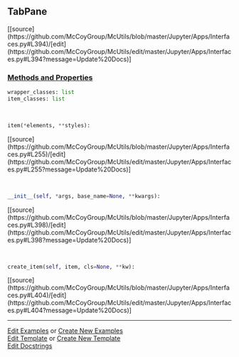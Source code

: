 ## <a id="McUtils.Jupyter.Apps.Interfaces.TabPane">TabPane</a> 
<div class="docs-source-link" markdown="1">
[[source](https://github.com/McCoyGroup/McUtils/blob/master/Jupyter/Apps/Interfaces.py#L394)/[edit](https://github.com/McCoyGroup/McUtils/edit/master/Jupyter/Apps/Interfaces.py#L394?message=Update%20Docs)]
</div>



<div class="collapsible-section">
 <div class="collapsible-section collapsible-section-header" markdown="1">
 
### <a class="collapse-link" data-toggle="collapse" href="#methods">Methods and Properties</a> <a class="float-right" data-toggle="collapse" href="#methods"><i class="fa fa-chevron-down"></i></a>

 </div>
 <div class="collapsible-section collapsible-section-body collapse" id="methods" markdown="1">

```python
wrapper_classes: list
item_classes: list
```
<a id="McUtils.Jupyter.JHTML.JHTML.JHTML.Div" class="docs-object-method">&nbsp;</a> 
```python
item(*elements, **styles): 
```
<div class="docs-source-link" markdown="1">
[[source](https://github.com/McCoyGroup/McUtils/blob/master/Jupyter/Apps/Interfaces.py#L255)/[edit](https://github.com/McCoyGroup/McUtils/edit/master/Jupyter/Apps/Interfaces.py#L255?message=Update%20Docs)]
</div>

<a id="McUtils.Jupyter.Apps.Interfaces.TabPane.__init__" class="docs-object-method">&nbsp;</a> 
```python
__init__(self, *args, base_name=None, **kwargs): 
```
<div class="docs-source-link" markdown="1">
[[source](https://github.com/McCoyGroup/McUtils/blob/master/Jupyter/Apps/Interfaces.py#L398)/[edit](https://github.com/McCoyGroup/McUtils/edit/master/Jupyter/Apps/Interfaces.py#L398?message=Update%20Docs)]
</div>

<a id="McUtils.Jupyter.Apps.Interfaces.TabPane.create_item" class="docs-object-method">&nbsp;</a> 
```python
create_item(self, item, cls=None, **kw): 
```
<div class="docs-source-link" markdown="1">
[[source](https://github.com/McCoyGroup/McUtils/blob/master/Jupyter/Apps/Interfaces.py#L404)/[edit](https://github.com/McCoyGroup/McUtils/edit/master/Jupyter/Apps/Interfaces.py#L404?message=Update%20Docs)]
</div>

 </div>
</div>




___

[Edit Examples](https://github.com/McCoyGroup/McUtils/edit/gh-pages/ci/examples/McUtils/Jupyter/Apps/Interfaces/TabPane.md) or 
[Create New Examples](https://github.com/McCoyGroup/McUtils/new/gh-pages/?filename=ci/examples/McUtils/Jupyter/Apps/Interfaces/TabPane.md) <br/>
[Edit Template](https://github.com/McCoyGroup/McUtils/edit/gh-pages/ci/docs/McUtils/Jupyter/Apps/Interfaces/TabPane.md) or 
[Create New Template](https://github.com/McCoyGroup/McUtils/new/gh-pages/?filename=ci/docs/templates/McUtils/Jupyter/Apps/Interfaces/TabPane.md) <br/>
[Edit Docstrings](https://github.com/McCoyGroup/McUtils/edit/master/Jupyter/Apps/Interfaces.py#L394?message=Update%20Docs)
